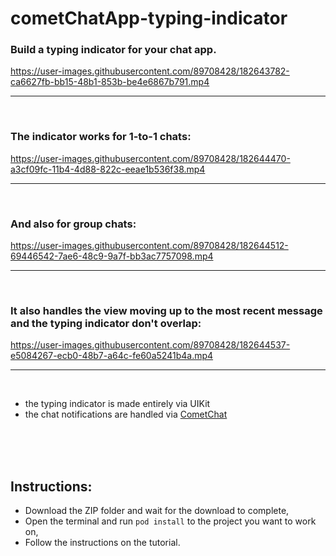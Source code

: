 # cometChatApp-typing-indicator
### Build a typing indicator for your chat app.

https://user-images.githubusercontent.com/89708428/182643782-ca6627fb-bb15-48b1-853b-be4e6867b791.mp4

---
<br>

### The indicator works for 1-to-1 chats:

https://user-images.githubusercontent.com/89708428/182644470-a3cf09fc-11b4-4d88-822c-eeae1b536f38.mp4


---
<br>

### And also for group chats:

https://user-images.githubusercontent.com/89708428/182644512-69446542-7ae6-48c9-9a7f-bb3ac7757098.mp4


---
<br>

### It also handles the view moving up to the most recent message and the typing indicator don't overlap:

https://user-images.githubusercontent.com/89708428/182644537-e5084267-ecb0-48b7-a64c-fe60a5241b4a.mp4

---
<br>

* the typing indicator is made entirely via UIKit
* the chat notifications are handled via [CometChat](https://www.cometchat.com/?gspk=bmlja2RhbmllbGU&gsxid=9ms4MwWYKW57)

<br>
<br>
<br>

## Instructions:

* Download the ZIP folder and wait for the download to complete,
* Open the terminal and run `pod install` to the project you want to work on,
* Follow the instructions on the tutorial.
